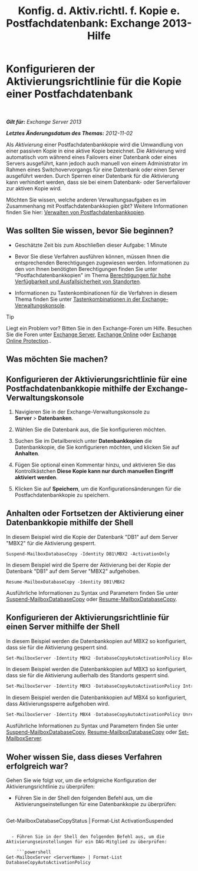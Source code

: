 ﻿---
title: 'Konfig. d. Aktiv.richtl. f. Kopie e. Postfachdatenbank: Exchange 2013-Hilfe'
TOCTitle: Konfigurieren der Aktivierungsrichtlinie für die Kopie einer Postfachdatenbank
ms:assetid: 6b37ed6e-2e36-4688-b485-8fdbb8193ec8
ms:mtpsurl: https://technet.microsoft.com/de-de/library/Dd298046(v=EXCHG.150)
ms:contentKeyID: 50475885
ms.date: 04/24/2018
mtps_version: v=EXCHG.150
ms.translationtype: HT
---

# Konfigurieren der Aktivierungsrichtlinie für die Kopie einer Postfachdatenbank

 

_**Gilt für:** Exchange Server 2013_

_**Letztes Änderungsdatum des Themas:** 2012-11-02_

Als *Aktivierung* einer Postfachdatenbankkopie wird die Umwandlung von einer passiven Kopie in eine aktive Kopie bezeichnet. Die Aktivierung wird automatisch vom während eines Failovers einer Datenbank oder eines Servers ausgeführt, kann jedoch auch manuell von einem Administrator im Rahmen eines Switchovervorgangs für eine Datenbank oder einen Server ausgeführt werden. Durch Sperren einer Datenbank für die Aktivierung kann verhindert werden, dass sie bei einem Datenbank- oder Serverfailover zur aktiven Kopie wird.

Möchten Sie wissen, welche anderen Verwaltungsaufgaben es im Zusammenhang mit Postfachdatenbankkopien gibt? Weitere Informationen finden Sie hier: [Verwalten von Postfachdatenbankkopien](managing-mailbox-database-copies-exchange-2013-help.md).

## Was sollten Sie wissen, bevor Sie beginnen?

  - Geschätzte Zeit bis zum Abschließen dieser Aufgabe: 1 Minute

  - Bevor Sie diese Verfahren ausführen können, müssen Ihnen die entsprechenden Berechtigungen zugewiesen werden. Informationen zu den von Ihnen benötigten Berechtigungen finden Sie unter "Postfachdatenbankkopien" im Thema [Berechtigungen für hohe Verfügbarkeit und Ausfallsicherheit von Standorten](high-availability-and-site-resilience-permissions-exchange-2013-help.md).

  - Informationen zu Tastenkombinationen für die Verfahren in diesem Thema finden Sie unter [Tastenkombinationen in der Exchange-Verwaltungskonsole](keyboard-shortcuts-in-the-exchange-admin-center-exchange-online-protection-help.md).


> [!TIP]
> Liegt ein Problem vor? Bitten Sie in den Exchange-Foren um Hilfe. Besuchen Sie die Foren unter <A href="https://go.microsoft.com/fwlink/p/?linkid=60612">Exchange Server</A>, <A href="https://go.microsoft.com/fwlink/p/?linkid=267542">Exchange Online</A> oder <A href="https://go.microsoft.com/fwlink/p/?linkid=285351">Exchange Online Protection</A>..



## Was möchten Sie machen?

## Konfigurieren der Aktivierungsrichtlinie für eine Postfachdatenbankkopie mithilfe der Exchange-Verwaltungskonsole

1.  Navigieren Sie in der Exchange-Verwaltungskonsole zu **Server** \> **Datenbanken**.

2.  Wählen Sie die Datenbank aus, die Sie konfigurieren möchten.

3.  Suchen Sie im Detailbereich unter **Datenbankkopien** die Datenbankkopie, die Sie konfigurieren möchten, und klicken Sie auf **Anhalten**.

4.  Fügen Sie optional einen Kommentar hinzu, und aktivieren Sie das Kontrollkästchen **Diese Kopie kann nur durch manuellen Eingriff aktiviert werden**.

5.  Klicken Sie auf **Speichern**, um die Konfigurationsänderungen für die Postfachdatenbankkopie zu speichern.

## Anhalten oder Fortsetzen der Aktivierung einer Datenbankkopie mithilfe der Shell

In diesem Beispiel wird die Kopie der Datenbank "DB1" auf dem Server "MBX2" für die Aktivierung gesperrt.

    Suspend-MailboxDatabaseCopy -Identity DB1\MBX2 -ActivationOnly

In diesem Beispiel wird die Sperre der Aktivierung bei der Kopie der Datenbank "DB1" auf dem Server "MBX2" aufgehoben.

    Resume-MailboxDatabaseCopy -Identity DB1\MBX2

Ausführliche Informationen zu Syntax und Parametern finden Sie unter [Suspend-MailboxDatabaseCopy](https://technet.microsoft.com/de-de/library/dd351074\(v=exchg.150\)) oder [Resume-MailboxDatabaseCopy](https://technet.microsoft.com/de-de/library/dd335220\(v=exchg.150\)).

## Konfigurieren der Aktivierungsrichtlinie für einen Server mithilfe der Shell

In diesem Beispiel werden die Datenbankkopien auf MBX2 so konfiguriert, dass sie für die Aktivierung gesperrt sind.

```powershell
Set-MailboxServer -Identity MBX2 -DatabaseCopyAutoActivationPolicy Blocked
```

In diesem Beispiel werden die Datenbankkopien auf MBX3 so konfiguriert, dass sie für die Aktivierung außerhalb des Standorts gesperrt sind.

```powershell
Set-MailboxServer -Identity MBX3 -DatabaseCopyAutoActivationPolicy IntrasiteOnly
```

In diesem Beispiel werden die Datenbankkopien auf MBX4 so konfiguriert, dass Aktivierungssperre aufgehoben wird.

```powershell
Set-MailboxServer -Identity MBX4 -DatabaseCopyAutoActivationPolicy Unrestricted
```

Ausführliche Informationen zu Syntax und Parametern finden Sie unter [Suspend-MailboxDatabaseCopy](https://technet.microsoft.com/de-de/library/dd351074\(v=exchg.150\)), [Resume-MailboxDatabaseCopy](https://technet.microsoft.com/de-de/library/dd335220\(v=exchg.150\)) oder [Set-MailboxServer](https://technet.microsoft.com/de-de/library/aa998651\(v=exchg.150\)).

## Woher wissen Sie, dass dieses Verfahren erfolgreich war?

Gehen Sie wie folgt vor, um die erfolgreiche Konfiguration der Aktivierungsrichtlinie zu überprüfen:

  - Führen Sie in der Shell den folgenden Befehl aus, um die Aktivierungseinstellungen für eine Datenbankkopie zu überprüfen:
    
    ```powershell
Get-MailboxDatabaseCopyStatus <DatabaseCopyName> | Format-List ActivationSuspended
```

  - Führen Sie in der Shell den folgenden Befehl aus, um die Aktivierungseinstellungen für ein DAG-Mitglied zu überprüfen:
    
    ```powershell
Get-MailboxServer <ServerName> | Format-List DatabaseCopyAutoActivationPolicy
```


